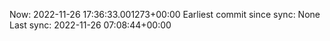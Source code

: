 Now: 2022-11-26 17:36:33.001273+00:00 Earliest commit since sync: None Last sync: 2022-11-26 07:08:44+00:00
